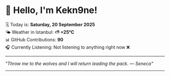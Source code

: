 # 👋 Hello, I'm Kekn9ne!

🗓️ Today is: **Saturday, 20 September 2025**  
🌤️ Weather in Istanbul: **⛅️  +25°C**  
📊 GitHub Contributions: **90**  
🎧 Currently Listening: Not listening to anything right now ❌

---

_"Throw me to the wolves and I will return leading the pack.   — *Seneca*"_

---

